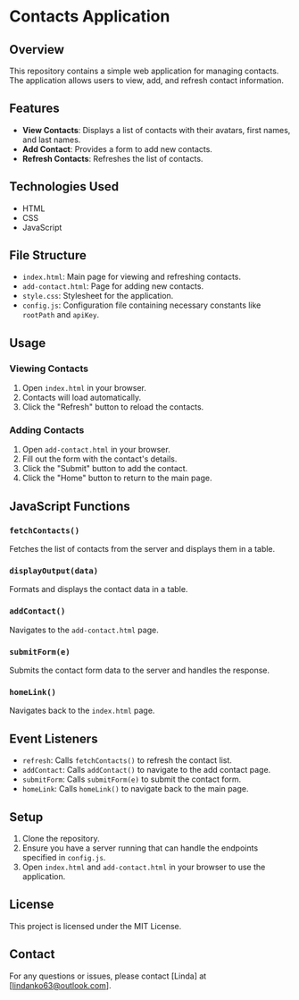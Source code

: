 # Contacts Application

## Overview
This repository contains a simple web application for managing contacts. The application allows users to view, add, and refresh contact information.

## Features
- **View Contacts**: Displays a list of contacts with their avatars, first names, and last names.
- **Add Contact**: Provides a form to add new contacts.
- **Refresh Contacts**: Refreshes the list of contacts.

## Technologies Used
- HTML
- CSS
- JavaScript

## File Structure
- `index.html`: Main page for viewing and refreshing contacts.
- `add-contact.html`: Page for adding new contacts.
- `style.css`: Stylesheet for the application.
- `config.js`: Configuration file containing necessary constants like `rootPath` and `apiKey`.

## Usage

### Viewing Contacts
1. Open `index.html` in your browser.
2. Contacts will load automatically.
3. Click the "Refresh" button to reload the contacts.

### Adding Contacts
1. Open `add-contact.html` in your browser.
2. Fill out the form with the contact's details.
3. Click the "Submit" button to add the contact.
4. Click the "Home" button to return to the main page.

## JavaScript Functions

### `fetchContacts()`
Fetches the list of contacts from the server and displays them in a table.

### `displayOutput(data)`
Formats and displays the contact data in a table.

### `addContact()`
Navigates to the `add-contact.html` page.

### `submitForm(e)`
Submits the contact form data to the server and handles the response.

### `homeLink()`
Navigates back to the `index.html` page.

## Event Listeners
- `refresh`: Calls `fetchContacts()` to refresh the contact list.
- `addContact`: Calls `addContact()` to navigate to the add contact page.
- `submitForm`: Calls `submitForm(e)` to submit the contact form.
- `homeLink`: Calls `homeLink()` to navigate back to the main page.

## Setup
1. Clone the repository.
2. Ensure you have a server running that can handle the endpoints specified in `config.js`.
3. Open `index.html` and `add-contact.html` in your browser to use the application.

## License
This project is licensed under the MIT License.

## Contact
For any questions or issues, please contact [Linda] at [lindanko63@outlook.com].

